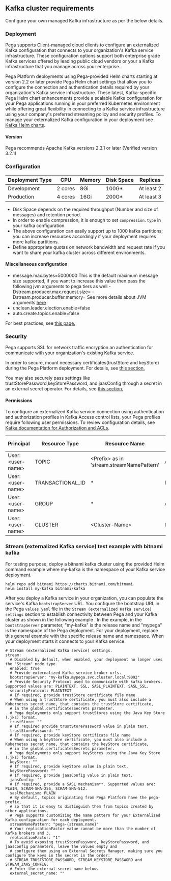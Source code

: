 ## Kafka cluster requirements
Configure your own managed Kafka infrastructure as per the below details.

### Deployment
Pega supports Client-managed cloud clients to configure an externalized Kafka configuration that connects to your organization's Kafka service infrastructure. These configuration options support both enterprise grade Kafka services offered by leading public cloud vendors or your a Kafka infrastructure that you manage across your enterprise.

Pega Platform deployments using Pega-provided Helm charts starting at version 2.2 or later provide Pega Helm chart settings that allow you to configure the connection and authentication details required by your organization's Kafka service infrastructure. These latest, Kafka-specific Pega Helm chart enhancements provide a scalable Kafka configuration for your Pega applications running in your preferred Kubernetes environment while offering great flexibility in connecting to a Kafka service infrastructure using your company's preferred streaming policy and security profiles. To manage your externalized Kafka configuration in your deployment see [Kafka Helm charts](https://github.com/bitnami/charts/tree/master/bitnami/kafka).

#### Version
Pega recommends Apache Kafka versions 2.3.1 or later (Verified version 3.2.1)

### Configuration

Deployment Type | CPU     | Memory | Disk Space | Replicas
---         | ---     | ---    | ---        | ---
Development | 2 cores | 8Gi    | 100G*      | At least 2
Production  | 4 cores | 16Gi   | 200G*      | At least 3

* Disk Space depends on the required throughput (Number and size of messages) and retention period.
* In order to enable compression, it is enough to set `compression.type` in your kafka configuration.
* The above configuration can easily support up to 1000 kafka partitions; you can increase resources accordingly if your deployment requires more kafka partitions.
* Define appropriate quotas on network bandwidth and request rate if you want to share your kafka cluster across different environments.

#### Miscellaneous configuration
* message.max.bytes=5000000 
  This is the default maximum message size supported, if you want to increase this value then pass the following jvm arguments to pega tiers as well
  -Dstream.producer.max.request.size=<Max-message-size> -Dstream.producer.buffer.memory=<Max-message-size>
  See more details about JVM arguments [here](README.md#jvm-arguments)
* unclean.leader.election.enable=false
* auto.create.topics.enable=false

For best practices, see [this page.](https://docs.pega.com/decision-management/87/best-practices-stream-service-configuration)

### Security

Pega supports SSL for network traffic encryption an authentication for communicate with your organization's existing Kafka service. 

In order to secure, mount necessary certificates(trustStore and keyStore) during the Pega Platform deployment. For details, see [this section.](README.md#optional-support-for-providing-credentialscertificates-using-external-secrets-operator)

You may also securely pass settings like trustStorePassword,keyStorePassword, and jaasConfig through a secret in an external secret operator. For details, see [this section.](README.md#optional-support-for-providing-credentialscertificates-using-external-secrets-operator)

#### Permissions
To configure an externalized Kafka service connection using authentication and authorization profiles in Kafka Access control lists, your Pega profiles require following user permissions. To review configuration details, see [Kafka documentation for Authorization and ACLs](https://kafka.apache.org/documentation/#security_authz).

Principal |Resource Type  | Resource Name     | Operation | Permission Type | Patter Type
---         |---         | ---     | ---    | ---        | ---
User:\<user-name\> | TOPIC       | \<Prefix\> as in 'stream.streamNamePattern' | ALL    | ALLOW      | PREFIXED
User:\<user-name\> |TRANSACTIONAL_ID  | * | READ/WRITE   | ALLOW      | LITERAL
User:\<user-name\> |GROUP  | * | ALL   | ALLOW      | LITERAL
User:\<user-name\> |CLUSTER  | \<Cluster-Name\> | IDEMPOTENT_WRITE   |ALLOW      | LITERAL


### Stream (externalized Kafka service) test example with bitnami kafka

For testing purpose, deploy a bitnami kafka cluster using the provided Helm command example where my-kafka is the namespace of your Kafka service deployment.

```
helm repo add bitnami https://charts.bitnami.com/bitnami
helm install my-kafka bitnami/kafka
```
After you deploy a Kafka service in your organization, you can populate the service's Kafka `bootstrapServer` URL. You configure the bootstrap URL in the Pega `values.yaml` file in the `Stream (externalized Kafka service) settings`
section to establish connectivity between Pega and your Kafka cluster as shown in the following example .
In the example, in the `bootstrapServer` parameter, "my-kafka" is the release name and "mypega" is the namespace of the Pega deployment. For your deployment, replace this general example with the specific release name and namespace. When your deployment starts it connects to your Kafka service.

```
# Stream (externalized Kafka service) settings.
stream:
  # Disabled by default, when enabled, your deployment no longer uses the "Stream" node type.
  enabled: true
  # Provide externalized Kafka service broker urls.
  bootstrapServer: "my-kafka.mypega.svc.cluster.local:9092"
  # Provide Security Protocol used to communicate with kafka brokers. Supported values are: PLAINTEXT, SSL, SASL_PLAINTEXT, SASL_SSL.
  securityProtocol: PLAINTEXT
  # If required, provide trustStore certificate file name
  # When using a trustStore certificate, you must also include a Kubernetes secret name, that contains the trustStore certificate,
  # in the global.certificatesSecrets parameter.
  # Pega deployments only support trustStores using the Java Key Store (.jks) format.
  trustStore: ""
  # If required provide trustStorePassword value in plain text.
  trustStorePassword: ""
  # If required, provide keyStore certificate file name
  # When using a keyStore certificate, you must also include a Kubernetes secret name, that contains the keyStore certificate,
  # in the global.certificatesSecrets parameter.
  # Pega deployments only support keyStores using the Java Key Store (.jks) format.
  keyStore: ""
  # If required, provide keyStore value in plain text.
  keyStorePassword: ""
  # If required, provide jaasConfig value in plain text.
  jaasConfig: ""
  # If required, provide a SASL mechanism**. Supported values are: PLAIN, SCRAM-SHA-256, SCRAM-SHA-512.
  saslMechanism: PLAIN
  # By default, topics originating from Pega Platform have the pega- prefix,
  # so that it is easy to distinguish them from topics created by other applications.
  # Pega supports customizing the name pattern for your Externalized Kafka configuration for each deployment.
  streamNamePattern: "pega-{stream.name}"
  # Your replicationFactor value cannot be more than the number of Kafka brokers and 3.
  replicationFactor: "1"
  # To avoid exposing trustStorePassword, keyStorePassword, and jaasConfig parameters, leave the values empty and
  # configure them using an External Secrets Manager, making sure you configure the keys in the secret in the order:
  # STREAM_TRUSTSTORE_PASSWORD, STREAM_KEYSTORE_PASSWORD and STREAM_JAAS_CONFIG.
  # Enter the external secret name below.
  external_secret_name: ""

